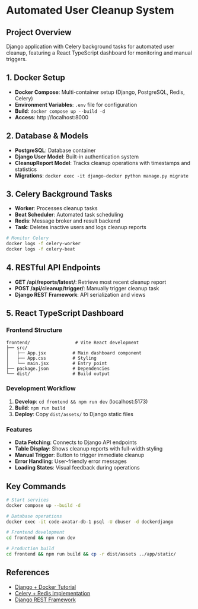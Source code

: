 # Automated User Cleanup System

## Project Overview

Django application with Celery background tasks for automated user cleanup, featuring a React TypeScript dashboard for monitoring and manual triggers.

## 1. Docker Setup

- **Docker Compose**: Multi-container setup (Django, PostgreSQL, Redis, Celery)
- **Environment Variables**: `.env` file for configuration
- **Build**: `docker compose up --build -d`
- **Access**: http://localhost:8000

## 2. Database & Models

- **PostgreSQL**: Database container
- **Django User Model**: Built-in authentication system
- **CleanupReport Model**: Tracks cleanup operations with timestamps and statistics
- **Migrations**: `docker exec -it django-docker python manage.py migrate`

## 3. Celery Background Tasks

- **Worker**: Processes cleanup tasks
- **Beat Scheduler**: Automated task scheduling
- **Redis**: Message broker and result backend
- **Task**: Deletes inactive users and logs cleanup reports

```bash
# Monitor Celery
docker logs -f celery-worker
docker logs -f celery-beat
```

## 4. RESTful API Endpoints

- **GET /api/reports/latest/**: Retrieve most recent cleanup report
- **POST /api/cleanup/trigger/**: Manually trigger cleanup task
- **Django REST Framework**: API serialization and views

## 5. React TypeScript Dashboard

### Frontend Structure

```
frontend/                 # Vite React development
├── src/
│   ├── App.jsx          # Main dashboard component
│   ├── App.css          # Styling
│   └── main.jsx         # Entry point
├── package.json         # Dependencies
└── dist/                # Build output
```

### Development Workflow

1. **Develop**: `cd frontend && npm run dev` (localhost:5173)
2. **Build**: `npm run build`
3. **Deploy**: Copy `dist/assets/` to Django static files

### Features

- **Data Fetching**: Connects to Django API endpoints
- **Table Display**: Shows cleanup reports with full-width styling
- **Manual Trigger**: Button to trigger immediate cleanup
- **Error Handling**: User-friendly error messages
- **Loading States**: Visual feedback during operations

## Key Commands

```bash
# Start services
docker compose up --build -d

# Database operations
docker exec -it code-avatar-db-1 psql -U dbuser -d dockerdjango

# Frontend development
cd frontend && npm run dev

# Production build
cd frontend && npm run build && cp -r dist/assets ../app/static/
```

## References

- [Django + Docker Tutorial](https://www.docker.com/blog/how-to-dockerize-django-app/)
- [Celery + Redis Implementation](https://www.youtube.com/watch?v=y6FG-kKhGwA)
- [Django REST Framework](https://www.youtube.com/watch?v=t-uAgI-AUxc)
